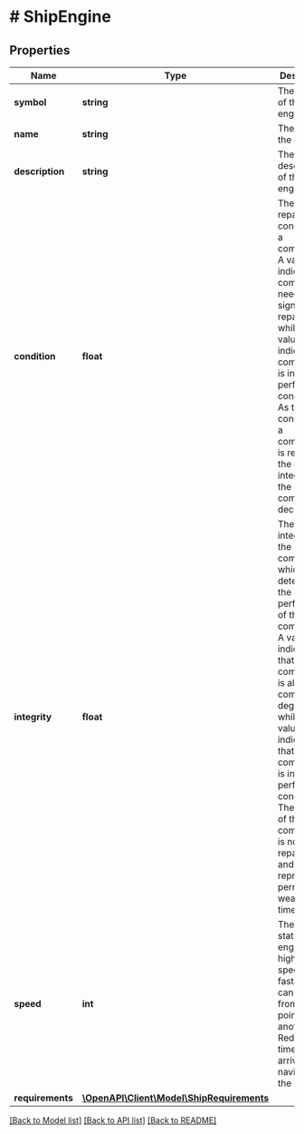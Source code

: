 # # ShipEngine

## Properties

Name | Type | Description | Notes
------------ | ------------- | ------------- | -------------
**symbol** | **string** | The symbol of the engine. |
**name** | **string** | The name of the engine. |
**description** | **string** | The description of the engine. |
**condition** | **float** | The repairable condition of a component. A value of 0 indicates the component needs significant repairs, while a value of 1 indicates the component is in near perfect condition. As the condition of a component is repaired, the overall integrity of the component decreases. |
**integrity** | **float** | The overall integrity of the component, which determines the performance of the component. A value of 0 indicates that the component is almost completely degraded, while a value of 1 indicates that the component is in near perfect condition. The integrity of the component is non-repairable, and represents permanent wear over time. |
**speed** | **int** | The speed stat of this engine. The higher the speed, the faster a ship can travel from one point to another. Reduces the time of arrival when navigating the ship. |
**requirements** | [**\OpenAPI\Client\Model\ShipRequirements**](ShipRequirements.md) |  |

[[Back to Model list]](../../README.md#models) [[Back to API list]](../../README.md#endpoints) [[Back to README]](../../README.md)
